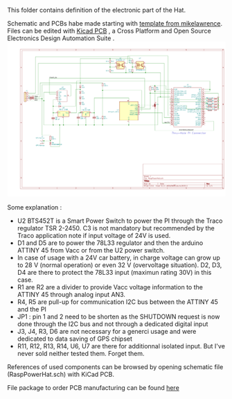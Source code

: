 This folder contains definition of the electronic part of the Hat. 

Schematic and PCBs habe made starting with [template from mikelawrence](https://github.com/mikelawrence/RPi_Zero_pHat_Template). 
Files can be edited with [Kicad PCB](http://www.kicad-pcb.org/) , a Cross Platform and Open Source Electronics Design Automation Suite .
![Schematic](schematic.png)

Some explanation :
- U2 BTS452T is a Smart Power Switch to power the PI through the Traco regulator TSR 2-2450. C3 is not mandatory but recommended by the Traco application note if input voltage of 24V is used. 
- D1 and D5 are to power the 78L33 regulator and then the arduino ATTINY 45 from Vacc or from the U2 power switch.
- In case of usage with a 24V car battery, in charge voltage can grow up to 28 V (normal operation) or even 32 V (overvoltage situation). D2, D3, D4 are there to protect the 78L33 input (maximun rating 30V) in this case.
- R1 are R2 are a divider to provide Vacc voltage information to the ATTINY 45 through  analog input AN3.
- R4, R5 are pull-up for communication I2C bus between the ATTINY 45 and the PI
- JP1 : pin 1 and 2 need to be shorten as the SHUTDOWN request is now done through the I2C bus and not through a dedicated digital input
- J3, J4, R3, D6 are not necessary for a generci usage and were dedicated to data saving of GPS chipset
- R11, R12, R13, R14, U6, U7 are there for additionnal isolated input. But I've never sold neither tested them. Forget them.

References of used components can be browsed by opening schematic file (RaspPowerHat.sch) with KiCad PCB.

File package to order PCB manufacturing can be found [here](PCB.zip)
